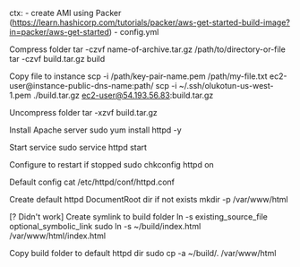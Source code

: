 ctx:
    - create AMI using Packer (https://learn.hashicorp.com/tutorials/packer/aws-get-started-build-image?in=packer/aws-get-started)
    - config.yml

Compress folder
tar -czvf name-of-archive.tar.gz /path/to/directory-or-file
tar -czvf build.tar.gz build

Copy file to instance
scp -i /path/key-pair-name.pem /path/my-file.txt ec2-user@instance-public-dns-name:path/
scp -i ~/.ssh/olukotun-us-west-1.pem ./build.tar.gz ec2-user@54.193.56.83:build.tar.gz

Uncompress folder
tar -xzvf build.tar.gz

Install Apache server
sudo yum install httpd -y

Start service
sudo service httpd start

Configure to restart if stopped
sudo chkconfig httpd on

Default config
cat /etc/httpd/conf/httpd.conf

Create default httpd DocumentRoot dir if not exists
mkdir -p /var/www/html

[? Didn't work] Create symlink to build folder
ln -s existing_source_file optional_symbolic_link
sudo ln -s ~/build/index.html /var/www/html/index.html

Copy build folder to default httpd dir
sudo cp -a ~/build/. /var/www/html